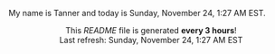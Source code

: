 My name is Tanner and today is Sunday, November 24, 1:27 AM EST.

<p align="center">This <i>README</i> file is generated <b>every 3 hours</b>!</br>Last refresh: Sunday, November 24, 1:27 AM EST<br /></p>

